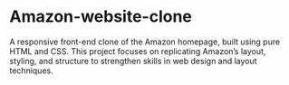 # Amazon-website-clone
A responsive front-end clone of the Amazon homepage, built using pure HTML and CSS. This project focuses on replicating Amazon’s layout, styling, and structure to strengthen skills in web design and layout techniques.
